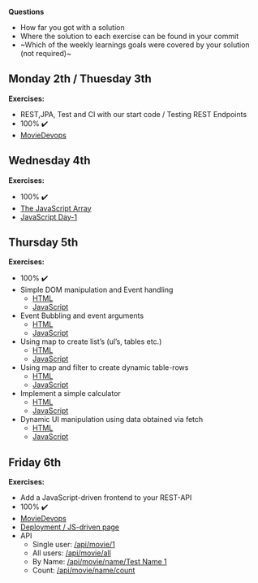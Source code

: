 **Questions**
- How far you got with a solution
- Where the solution to each exercise can be found in your commit
- ~Which of the weekly learnings goals were covered by your solution (not required)~

## Monday 2th / Thuesday 3th

**Exercises:**
- REST,JPA, Test and CI with our start code / Testing REST Endpoints
- 100% :heavy_check_mark:
- [MovieDevops](https://github.com/AndreasVikke/MovieDevops)

## Wednesday 4th

**Exercises:**
- 100% :heavy_check_mark:
- [The JavaScript Array](https://github.com/AndreasVikke/Week3/blob/master/02-Wednesday/TheJavaScriptArray.js)
- [JavaScript Day-1](https://github.com/AndreasVikke/Week3/blob/master/02-Wednesday/JavaScriptDay-1.js)

## Thursday 5th

**Exercises:**
- 100% :heavy_check_mark:
- Simple DOM manipulation and Event handling
    - [HTML](https://github.com/AndreasVikke/Week3/blob/master/03-Thursday/index.html)
    - [JavaScript](https://github.com/AndreasVikke/Week3/blob/master/03-Thursday/indexMain.js)
- Event Bubbling and event arguments
    - [HTML](https://github.com/AndreasVikke/Week3/blob/master/03-Thursday/bubbling.html)
    - [JavaScript](https://github.com/AndreasVikke/Week3/blob/master/03-Thursday/bubblingMain.js)
- Using map to create list’s (ul’s, tables etc.)
    - [HTML](https://github.com/AndreasVikke/Week3/blob/master/03-Thursday/bubbling.html)
    - [JavaScript](https://github.com/AndreasVikke/Week3/blob/master/03-Thursday/bubblingMain.js)
- Using map and filter to create dynamic table-rows
    - [HTML](https://github.com/AndreasVikke/Week3/blob/master/03-Thursday/mapfilter.html)
    - [JavaScript](https://github.com/AndreasVikke/Week3/blob/master/03-Thursday/mapfilter.js)
- Implement a simple calculator 
    - [HTML](https://github.com/AndreasVikke/Week3/blob/master/03-Thursday/calc.html)
    - [JavaScript](https://github.com/AndreasVikke/Week3/blob/master/03-Thursday/calc.js)
- Dynamic UI manipulation using data obtained via fetch
    - [HTML](https://github.com/AndreasVikke/Week3/blob/master/03-Thursday/fetch.html)
    - [JavaScript](https://github.com/AndreasVikke/Week3/blob/master/03-Thursday/fetch.js)

## Friday 6th

**Exercises:**
- Add a JavaScript-driven frontend to your REST-API
- 100% :heavy_check_mark:
- [MovieDevops](https://github.com/AndreasVikke/MovieDevops)
- [Deployment / JS-driven page](https://andreasvikke.dk/MovieDevops/)
- API
    - Single user: [/api/movie/1](https://andreasvikke.dk/MovieDevops/api/movie/1)
    - All users: [/api/movie/all](https://andreasvikke.dk/MovieDevops/api/movie/all)
    - By Name: [/api/movie/name/Test Name 1](https://andreasvikke.dk/MovieDevops/api/movie/name/Test%20Name%201)
    - Count: [/api/movie/name/count](https://andreasvikke.dk/MovieDevops/api/movie/count)
